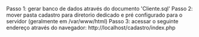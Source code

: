 Passo 1: gerar banco de dados através do documento 'Cliente.sql'
Passo 2: mover pasta cadastro para diretorio dedicado e pré configurado para o servidor (geralmente em /var/www/html)
Passo 3: acessar o seguinte endereço através do navegador: http://localhost/cadastro/index.php
